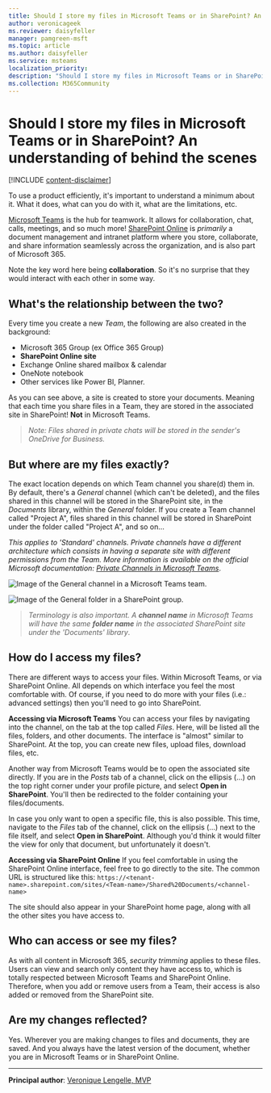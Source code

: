```yaml
---
title: Should I store my files in Microsoft Teams or in SharePoint? An understanding of behind the scenes
author: veronicageek
ms.reviewer: daisyfeller
manager: pamgreen-msft
ms.topic: article
ms.author: daisyfeller
ms.service: msteams
localization_priority: 
description: "Should I store my files in Microsoft Teams or in SharePoint? An understanding of behind the scenes"
ms.collection: M365Community
---
```


# Should I store my files in Microsoft Teams or in SharePoint? An understanding of behind the scenes

[!INCLUDE [content-disclaimer](includes/content-disclaimer.md)]

To use a product efficiently, it's important to understand a minimum about it. What it does, what can you do with it, what are the limitations, etc.

[Microsoft Teams](https://products.office.com/microsoft-teams/group-chat-software) is the hub for teamwork. It allows for collaboration, chat, calls, meetings, and so much more!
[SharePoint Online](https://products.office.com/sharepoint/collaboration) is _primarily_ a document management and intranet platform where you store, collaborate, and share information seamlessly across the organization, and is also part of Microsoft 365.

Note the key word here being **collaboration**. So it's no surprise that they would interact with each other in some way.

## What's the relationship between the two?

Every time you create a new _Team_, the following are also created in the background:

- Microsoft 365 Group (ex Office 365 Group)
- **SharePoint Online site**
- Exchange Online shared mailbox & calendar
- OneNote notebook
- Other services like Power BI, Planner.

As you can see above, a site is created to store your documents. Meaning that each time you share files in a Team, they are stored in the associated site in SharePoint! **Not** in Microsoft Teams.

> _Note: Files shared in private chats will be stored in the sender's OneDrive for Business._

## But where are my files exactly?

The exact location depends on which Team channel you share(d) them in. By default, there's a _General_ channel (which can't be deleted), and the files shared in this channel will be stored in the SharePoint site, in the _Documents_ library, within the _General_ folder. If you create a Team channel called "Project A", files shared in this channel will be stored in SharePoint under the folder called "Project A", and so on...

_This applies to 'Standard' channels. Private channels have a different architecture which consists in having a separate site with different permissions from the Team. More information is available on the official Microsoft documentation: [Private Channels in Microsoft Teams](/microsoftteams/private-channels)_.

![Image of the General channel in a Microsoft Teams team.](media/should-I-store-my-files-in-Teams-or-SharePoint-An-understanding-of-behind-the-scenes/TeamsGeneral.png)

![Image of the General folder in a SharePoint group.](media/should-I-store-my-files-in-Teams-or-SharePoint-An-understanding-of-behind-the-scenes/SPOGeneral.png)

>_Terminology is also important. A **channel name** in Microsoft Teams will have the same **folder name** in the associated SharePoint site under the 'Documents' library_.

## How do I access my files?

There are different ways to access your files. Within Microsoft Teams, or via SharePoint Online. All depends on which interface you feel the most comfortable with. Of course, if you need to do more with your files (i.e.: advanced settings) then you'll need to go into SharePoint.

**Accessing via Microsoft Teams**
You can access your files by navigating into the channel, on the tab at the top called _Files_. Here, will be listed all the files, folders, and other documents.
The interface is "almost" similar to SharePoint. At the top, you can create new files, upload files, download files, etc.

Another way from Microsoft Teams would be to open the associated site directly.
If you are in the _Posts_ tab of a channel, click on the ellipsis (...) on the top right corner under your profile picture, and select **Open in SharePoint**. You'll then be redirected to the folder containing your files/documents.

In case you only want to open a specific file, this is also possible.
This time, navigate to the _Files_ tab of the channel, click on the ellipsis (...) next to the file itself, and select **Open in SharePoint**. Although you'd think it would filter the view for only that document, but unfortunately it doesn't.

**Accessing via SharePoint Online**
If you feel comfortable in using the SharePoint Online interface, feel free to go directly to the site. The common URL is structured like this: `https://<tenant-name>.sharepoint.com/sites/<Team-name>/Shared%20Documents/<channel-name>`

The site should also appear in your SharePoint home page, along with all the other sites you have access to.

## Who can access or see my files?

As with all content in Microsoft 365, _security trimming_ applies to these files. Users can view and search only content they have access to, which is totally respected between Microsoft Teams and SharePoint Online. Therefore, when you add or remove users from a Team, their access is also added or removed from the SharePoint site.

## Are my changes reflected?

Yes. Wherever you are making changes to files and documents, they are saved. And you always have the latest version of the document, whether you are in Microsoft Teams or in SharePoint Online.

---

**Principal author**: [Veronique Lengelle, MVP](https://www.linkedin.com/in/veronique-lengelle-48a71b31)
